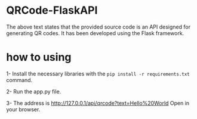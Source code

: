 # QRCode-FlaskAPI
The above text states that the provided source code is an API designed for generating QR codes. It has been developed using the Flask framework.

# how to using
1- Install the necessary libraries with the `pip install -r requirements.txt` command.

2- Run the app.py file.

3- The address is http://127.0.0.1/api/qrcode?text=Hello%20World Open in your browser.
